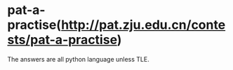 pat-a-practise(http://pat.zju.edu.cn/contests/pat-a-practise)
===
The answers are all python language unless TLE. 
